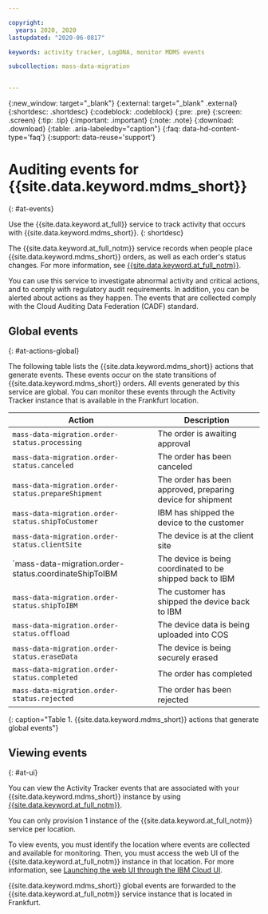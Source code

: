 ```yaml
---

copyright:
  years: 2020, 2020
lastupdated: "2020-06-0817"

keywords: activity tracker, LogDNA, monitor MDMS events

subcollection: mass-data-migration


---
```

{:new_window: target="_blank"}
{:external: target="_blank" .external}
{:shortdesc: .shortdesc}
{:codeblock: .codeblock}
{:pre: .pre}
{:screen: .screen}
{:tip: .tip}
{:important: .important}
{:note: .note}
{:download: .download}
{:table: .aria-labeledby="caption"}
{:faq: data-hd-content-type='faq'}
{:support: data-reuse='support'}

# Auditing events for {{site.data.keyword.mdms_short}}
{: #at-events}

Use the {{site.data.keyword.at_full}} service to track activity that occurs with {{site.data.keyword.mdms_short}}.
{: shortdesc}

The {{site.data.keyword.at_full_notm}} service records when people place {{site.data.keyword.mdms_short}} orders, as well as each order's status changes.
For more information, see [{{site.data.keyword.at_full_notm}}](/docs/Activity-Tracker-with-LogDNA?topic=Activity-Tracker-with-LogDNA-getting-started).  

You can use this service to investigate abnormal activity and critical actions, and to comply with regulatory audit requirements. In addition, you can be alerted about actions as they happen. The events that are collected comply with the Cloud Auditing Data Federation (CADF) standard.

## Global events
{: #at-actions-global}

The following table lists the {{site.data.keyword.mdms_short}} actions that generate events. These events occur on the state transitions of {{site.data.keyword.mdms_short}} orders. All events generated by this service are global. You can monitor these events through the Activity Tracker instance that is available in the Frankfurt location.

| Action                                                | Description                               |
|-------------------------------------------------------|-------------------------------------------|
| `mass-data-migration.order-status.processing`         | The order is awaiting approval  |
| `mass-data-migration.order-status.canceled`           | The order has been canceled   |
| `mass-data-migration.order-status.prepareShipment`    | The order has been approved, preparing device for shipment   |
| `mass-data-migration.order-status.shipToCustomer`     | IBM has shipped the device to the customer |
| `mass-data-migration.order-status.clientSite`         | The device is at the client site |
| `mass-data-migration.order-status.coordinateShipToIBM | The device is being coordinated to be shipped back to IBM |
| `mass-data-migration.order-status.shipToIBM    `      | The customer has shipped the device back to IBM |
| `mass-data-migration.order-status.offload`            | The device data is being uploaded into COS |
| `mass-data-migration.order-status.eraseData`          | The device is being securely erased |
| `mass-data-migration.order-status.completed`          | The order has completed |
| `mass-data-migration.order-status.rejected`           | The order has been rejected |

{: caption="Table 1. {{site.data.keyword.mdms_short}} actions that generate global events"}


## Viewing events
{: #at-ui}

You can view the Activity Tracker events that are associated with your {{site.data.keyword.mdms_short}} instance by using [{{site.data.keyword.at_full_notm}}](/docs/Activity-Tracker-with-LogDNA?topic=Activity-Tracker-with-LogDNA-getting-started).

You can only provision 1 instance of the {{site.data.keyword.at_full_notm}} service per location.

To view events, you must identify the location where events are collected and available for monitoring. Then, you must access the web UI of the {{site.data.keyword.at_full_notm}} instance in that location. For more information, see [Launching the web UI through the IBM Cloud UI](/docs/Activity-Tracker-with-LogDNA?topic=Activity-Tracker-with-LogDNA-launch#launch_step2).

{{site.data.keyword.mdms_short}} global events are forwarded to the {{site.data.keyword.at_full_notm}} service instance that is located in Frankfurt.
